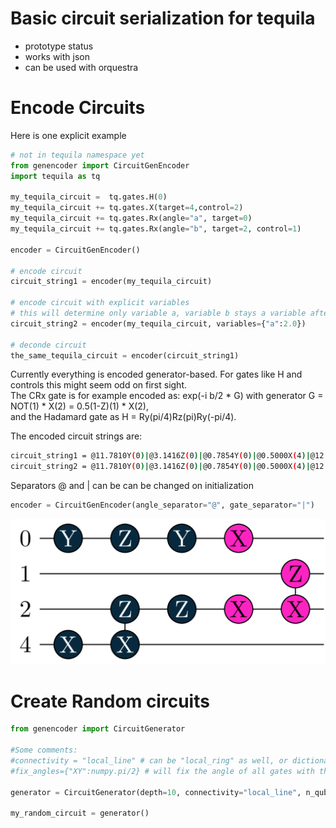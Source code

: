 # Basic circuit serialization for tequila
- prototype status
- works with json
- can be used with orquestra

# Encode Circuits
Here is one explicit example  
```python
# not in tequila namespace yet
from genencoder import CircuitGenEncoder
import tequila as tq

my_tequila_circuit =  tq.gates.H(0)
my_tequila_circuit += tq.gates.X(target=4,control=2)
my_tequila_circuit += tq.gates.Rx(angle="a", target=0) 
my_tequila_circuit += tq.gates.Rx(angle="b", target=2, control=1)

encoder = CircuitGenEncoder()

# encode circuit
circuit_string1 = encoder(my_tequila_circuit)

# encode circuit with explicit variables
# this will determine only variable a, variable b stays a variable after decoding
circuit_string2 = encoder(my_tequila_circuit, variables={"a":2.0})

# deconde circuit
the_same_tequila_circuit = encoder(circuit_string1)
```
Currently everything is encoded generator-based. For gates like H and controls this might seem odd on first sight.  
The CRx gate is for example encoded as: exp(-i b/2 * G) with generator G = NOT(1) * X(2) = 0.5(1-Z)(1) * X(2),  
and the Hadamard gate as H = Ry(pi/4)Rz(pi)Ry(-pi/4).  

The encoded circuit strings are:  
```bash
circuit_string1 = @11.7810Y(0)|@3.1416Z(0)|@0.7854Y(0)|@0.5000X(4)|@12.0664Z(2)X(4)|@0.5000Z(2)|a@1.0000X(0)|b@0.5000X(2)|b@12.0664Z(1)X(2)| 
circuit_string2 = @11.7810Y(0)|@3.1416Z(0)|@0.7854Y(0)|@0.5000X(4)|@12.0664Z(2)X(4)|@0.5000Z(2)|@2.0000X(0)|b@0.5000X(2)|b@12.0664Z(1)X(2)|
```
Separators @ and | can be can be changed on initialization
```python
encoder = CircuitGenEncoder(angle_separator="@", gate_separator="|")
```

![Image](example/my_tequila_circuit.png)

# Create Random circuits
```python
from genencoder import CircuitGenerator

#Some comments:
#connectivity = "local_line" # can be "local_ring" as well, or dictionary defining custom connectiviy: Example 4 qubits all connected to qubit 0 would be connectivity={0:[1,2,3], 1:[0], 2:[0], 3:[0]} (redundancies are not automatically corrected right now)
#fix_angles={"XY":numpy.pi/2} # will fix the angle of all gates with this generator to this value

generator = CircuitGenerator(depth=10, connectivity="local_line", n_qubits=4, generators=["Y", "XY"], fix_angles={"XY":numpy.pi/2})

my_random_circuit = generator()

``` 
    
    
